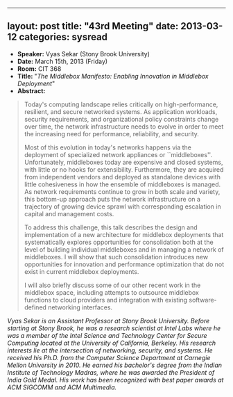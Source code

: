 
---
layout: post
title: "43rd Meeting"
date: 2013-03-12
categories: sysread
---

<ul>
	<li><strong>Speaker:</strong> Vyas Sekar (Stony Brook University)</li>
	<li><strong>Date:</strong> March 15th, 2013 (Friday)</li>
	<li><strong>Room:</strong> CIT 368</li>
	<li><strong>Title: </strong>"<em>The Middlebox Manifesto: Enabling Innovation in Middlebox Deployment</em>"</li>
	<li><strong>Abstract:</strong></li>
</ul>
<blockquote>Today's computing landscape relies critically on high-performance, resilient,
and secure networked systems. As application workloads, security requirements,
and organizational policy constraints  change over time, the network
infrastructure needs to  evolve in order to meet the increasing need for
performance, reliability, and security.  

Most of this evolution in today's networks happens via the deployment of
specialized network appliances or ``middleboxes''.  Unfortunately, middleboxes
today are expensive and closed systems, with little or no hooks for
extensibility.  Furthermore, they are acquired from independent vendors and
deployed as standalone devices with little cohesiveness in how the ensemble of
middleboxes is managed.  As network requirements continue to grow in both scale
and variety, this bottom-up approach puts the network infrastructure on a
trajectory of growing device sprawl with corresponding escalation in capital
and management costs. 

To address this challenge,  this talk describes the design and implementation
of  a new architecture for middlebox deployments  that systematically explores
opportunities for consolidation both at the level of building individual
middleboxes and in managing a network of middleboxes. I will show that such
consolidation introduces new opportunities for innovation and performance
optimization that do not exist in current middlebox deployments. 

I will also briefly discuss some of our other recent work in the middlebox space,
including attempts to outsource middlebox functions to cloud providers and integration
with existing software-defined networking interfaces.</blockquote>

<em>Vyas Sekar is an Assistant Professor at Stony Brook University. Before starting
at Stony Brook, he was a research scientist at Intel Labs where he was a member
of the Intel Science and Technology Center for  Secure Computing located at the
University of California, Berkeley. His research interests lie at the
intersection of networking, security, and systems.  He received his Ph.D. from
the Computer Science Department at Carnegie Mellon University in 2010. He
earned his bachelor's degree from the Indian Institute of Technology Madras,
where he was awarded the President of India Gold Medal.  His work has been
recognized with best paper awards at ACM SIGCOMM and ACM Multimedia. </em>

